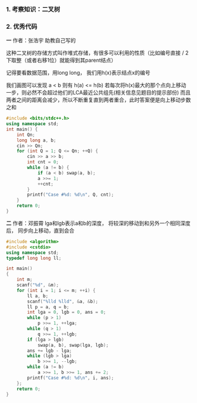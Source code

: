 
### 1. 考察知识：二叉树

### 2. 优秀代码
**一**
作者：张浩宇
助教自己写的

这种二叉树的存储方式叫作堆式存储，有很多可以利用的性质（比如编号直接 / 2 下取整（或者右移1位）就能得到其parent结点）

记得要看数据范围，用long long，
我们用h(x)表示结点x的编号

我们画图可以发现 a < b 则有 h(a) <= h(b)
若每次将h(x)最大的那个点向上移动一步，则必然不会超过他们的LCA最近公共组先(相关信息见题目的提示部份)
而且两者之间的距离会减少，所以不断重复直到两者重合，此时答案便是向上移动步数之和

```c++
#include <bits/stdc++.h>
using namespace std;
int main() {
	int Qn;
	long long a, b;
	cin >> Qn;
	for (int Q = 1; Q <= Qn; ++Q) {
		cin >> a >> b;
		int cnt = 0;
		while (a != b) {
			if (a < b) swap(a, b);
			a >>= 1;
			++cnt;
		}
		printf("Case #%d: %d\n", Q, cnt);
	}
	return 0;
}

```


**二**
作者：邓振霄
lga和lgb表示a和b的深度，
将较深的移动到和另外一个相同深度后，
同步向上移动，直到会合

```C++
#include <algorithm>
#include <cstdio>
using namespace std;
typedef long long ll;

int main()
{
    int m;
    scanf("%d", &m);
    for (int i = 1; i <= m; ++i) {
        ll a, b;
        scanf("%lld %lld", &a, &b);
        ll p = a, q = b;
        int lga = 0, lgb = 0, ans = 0;
        while (p > 1)
            p >>= 1, ++lga;
        while (q > 1)
            q >>= 1, ++lgb;
        if (lga > lgb)
            swap(a, b), swap(lga, lgb);
        ans += lgb - lga;
        while (lgb > lga)
            b >>= 1, --lgb;
        while (a != b)
            a >>= 1, b >>= 1, ans += 2;
        printf("Case #%d: %d\n", i, ans);
    };
    return 0;
}
```

